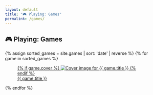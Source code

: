 ```yaml
---
layout: default
title: "🎮 Playing: Games"
permalink: /games/
---
```


<section class="grid grid-cols-1 gap-8 w-full">
  <h1 class="font-semibold text-4xl">🎮 Playing: Games</h1>
  <div class="grid grid-cols-1 sm:grid-cols-2 md:grid-cols-3 lg:grid-cols-4 gap-8">
    {% assign sorted_games = site.games | sort: 'date' | reverse %}
    {% for game in sorted_games %}
      <article>
        <a href="{{ game.link }}" class="no-underline">
          <figure class="flex flex-col gap-4">
            {% if game.cover %}
              <img class="rounded-md transition ease-in-out delay-150 hover:-translate-y-1 hover:scale-110 duration-300" src="{{ game.cover }}" alt="Cover image for {{ game.title }}">
            {% endif %}
            <figcaption class="font-semibold text-center">{{ game.title }}</figcaption>
          </figure>
        </a>
      </article>
    {% endfor %}
  </div>
</section>
